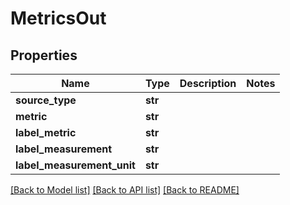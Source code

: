 # MetricsOut

## Properties
Name | Type | Description | Notes
------------ | ------------- | ------------- | -------------
**source_type** | **str** |  | 
**metric** | **str** |  | 
**label_metric** | **str** |  | 
**label_measurement** | **str** |  | 
**label_measurement_unit** | **str** |  | 

[[Back to Model list]](../README.md#documentation-for-models) [[Back to API list]](../README.md#documentation-for-api-endpoints) [[Back to README]](../README.md)


